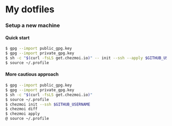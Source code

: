 # My dotfiles

### Setup a new machine

#### Quick start

```bash
$ gpg --import public_gpg.key
$ gpg --import private_gpg.key
$ sh -c "$(curl -fsLS get.chezmoi.io)" -- init --ssh --apply $GITHUB_USERNAME
$ source ~/.profile
```

#### More cautious approach

```bash
$ gpg --import public_gpg.key
$ gpg --import private_gpg.key
$ sh -c "$(curl -fsLS get.chezmoi.io)"
$ source ~/.profile
$ chezmoi init --ssh $GITHUB_USERNAME
$ chezmoi diff
$ chezmoi apply
@ source ~/.profile
```
